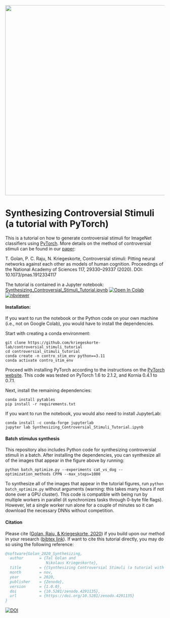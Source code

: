 <img src="https://raw.githubusercontent.com/kriegeskorte-lab/controversial_stimuli_tutorial/main/figures/decorrelated_optim_4_models_Persian_cat_by_Weimaraner.png" height=600>

# **Synthesizing Controversial Stimuli (a tutorial with PyTorch)**

This is a tutorial on how to generate controversial stimuli for ImageNet classifiers using [PyTorch](https://pytorch.org/). More details on the method of controversial stimuli can be found in our [paper](https://www.pnas.org/cgi/doi/10.1073/pnas.1912334117):

T. Golan, P. C. Raju, N. Kriegeskorte, Controversial stimuli: Pitting neural networks against each other as models of human cognition. Proceedings of the National Academy of Sciences 117, 29330–29337 (2020). DOI: 10.1073/pnas.1912334117

The tutorial is contained in a Jupyter notebook:\
[Synthesizing_Controversial_Stimuli_Tutorial.ipynb](https://github.com/kriegeskorte-lab/controversial_stimuli_tutorial/blob/main/Synthesizing_Controversial_Stimuli_Tutorial.ipynb) [![Open In Colab](https://colab.research.google.com/assets/colab-badge.svg)](https://colab.research.google.com/github/kriegeskorte-lab/controversial_stimuli_tutorial/blob/main/Synthesizing_Controversial_Stimuli_Tutorial.ipynb) [![nbviewer](https://raw.githubusercontent.com/jupyter/design/master/logos/Badges/nbviewer_badge.svg)](https://nbviewer.jupyter.org/github/kriegeskorte-lab/controversial_stimuli_tutorial/blob/main/Synthesizing_Controversial_Stimuli_Tutorial.ipynb)

#### Installation:
If you want to run the notebook or the Python code on your own machine (i.e., not on Google Colab), you would have to install the dependencies.

Start with creating a conda environment:
```
git clone https://github.com/kriegeskorte-lab/controversial_stimuli_tutorial
cd controversial_stimuli_tutorial
conda create -n contro_stim_env python==3.11
conda activate contro_stim_env
```

Proceed with installing PyTorch according to the instructions on the [PyTorch website](https://pytorch.org/get-started/locally/). This code was tested on PyTorch 1.6 to 2.1.2, and Kornia 0.4.1 to 0.7.1.

Next, install the remaining dependencies:

```
conda install pytables
pip install -r requirements.txt
```
If you want to run the notebook, you would also need to install JupyterLab:
```
conda install -c conda-forge jupyterlab
jupyter lab Synthesizing_Controversial_Stimuli_Tutorial.ipynb
```
#### Batch stimulus synthesis
This repository also includes Python code for synthesizing controversial stimuli in a batch.
After installing the dependencies, you can synthesize all of the images that appear in the figure above by running:
```
python batch_optimize.py --experiments cat_vs_dog --optimization_methods CPPN --max_steps=1000
```
To synthesize all of the images that appear in the tutorial figures, run `python batch_optimize.py` without arguments (warning: this takes many hours if not done over a GPU cluster). This code is compatible with being run by multiple workers in parallel (it synchronizes tasks through 0-byte file flags). However, let a single worker run alone for a couple of minutes so it can download the necessary DNNs without competition.

#### Citation
Please cite ([Golan, Raju, & Kriegeskorte, 2020](https://www.pnas.org/cgi/doi/10.1073/pnas.1912334117)) if you build upon our method in your research ([bibtex link](https://www.pnas.org/highwire/citation/962270/bibtext)). If want to cite this tutorial directly, you may do so using the following reference:
```bibtex
@software{Golan_2020_Synthesizing,
  author       = {Tal Golan and
                  Nikolaus Kriegeskorte},
  title        = {{Synthesizing Controversial Stimuli (a tutorial with PyTorch)}},
  month        = nov,
  year         = 2020,
  publisher    = {Zenodo},
  version      = {1.0.0},
  doi          = {10.5281/zenodo.4291135},
  url          = {https://doi.org/10.5281/zenodo.4291135}
}
```
 [![DOI](https://zenodo.org/badge/DOI/10.5281/zenodo.4291135.svg)](https://doi.org/10.5281/zenodo.4291135)

